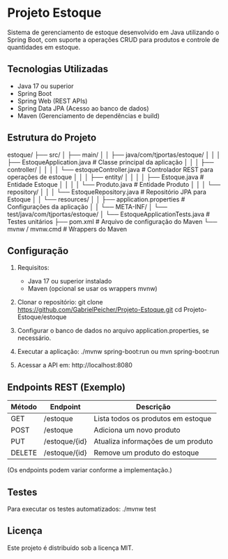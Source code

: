 # Projeto Estoque

Sistema de gerenciamento de estoque desenvolvido em Java utilizando o Spring Boot, com suporte a operações CRUD para produtos e controle de quantidades em estoque.

## Tecnologias Utilizadas

- Java 17 ou superior
- Spring Boot
- Spring Web (REST APIs)
- Spring Data JPA (Acesso ao banco de dados)
- Maven (Gerenciamento de dependências e build)

## Estrutura do Projeto

estoque/
 ├── src/
 │   ├── main/
 │   │   ├── java/com/tjportas/estoque/
 │   │   │   ├── EstoqueApplication.java         # Classe principal da aplicação
 │   │   │   ├── controller/
 │   │   │   │   └── estoqueController.java      # Controlador REST para operações de estoque
 │   │   │   ├── entity/
 │   │   │   │   ├── Estoque.java                # Entidade Estoque
 │   │   │   │   └── Produto.java                # Entidade Produto
 │   │   │   └── repository/
 │   │   │       └── EstoqueRepository.java      # Repositório JPA para Estoque
 │   │   └── resources/
 │   │       ├── application.properties          # Configurações da aplicação
 │   │       └── META-INF/
 │   └── test/java/com/tjportas/estoque/
 │       └── EstoqueApplicationTests.java        # Testes unitários
 ├── pom.xml                                     # Arquivo de configuração do Maven
 └── mvnw / mvnw.cmd                             # Wrappers do Maven

## Configuração

1. Requisitos:
   - Java 17 ou superior instalado
   - Maven (opcional se usar os wrappers mvnw)

2. Clonar o repositório:
   git clone https://github.com/GabrielPeicher/Projeto-Estoque.git
   cd Projeto-Estoque/estoque

3. Configurar o banco de dados no arquivo application.properties, se necessário.

4. Executar a aplicação:
   ./mvnw spring-boot:run
   ou
   mvn spring-boot:run

5. Acessar a API em:
   http://localhost:8080

## Endpoints REST (Exemplo)

| Método | Endpoint      | Descrição                          |
|--------|---------------|------------------------------------|
| GET    | /estoque      | Lista todos os produtos em estoque |
| POST   | /estoque      | Adiciona um novo produto           |
| PUT    | /estoque/{id} | Atualiza informações de um produto |
| DELETE | /estoque/{id} | Remove um produto do estoque       |

(Os endpoints podem variar conforme a implementação.)

## Testes

Para executar os testes automatizados:
   ./mvnw test

## Licença

Este projeto é distribuído sob a licença MIT.

